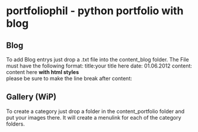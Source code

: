portfoliophil -  python portfolio with blog
======================

Blog
-------------
To add Blog entrys just drop a .txt file into the content_blog folder. The File must have the following format:
		title:your title here
		date: 01.06.2012
		content:
		content here <b>with html styles</b><br>
		please be sure to make the line break after content:

Gallery (WiP)
-------------
To create a category just drop a folder in the content_portfolio folder and put your images there.
It will create a menulink for each of the category folders.